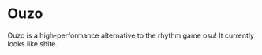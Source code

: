 # Ouzo

Ouzo is a high-performance alternative to the rhythm game osu! It currently looks like shite.
